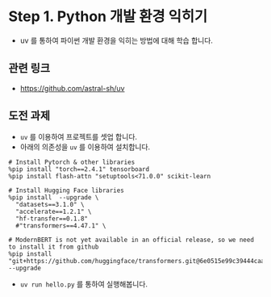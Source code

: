 # Step 1. Python 개발 환경 익히기
* uv 를 통하여 파이썬 개발 환경을 익히는 방법에 대해 학습 합니다.

## 관련 링크
* https://github.com/astral-sh/uv

## 도전 과제
* `uv` 를 이용하여 프로젝트를 셋업 합니다.
* 아래의 의존성을 `uv` 를 이용하여 설치합니다.
```
# Install Pytorch & other libraries
%pip install "torch==2.4.1" tensorboard 
%pip install flash-attn "setuptools<71.0.0" scikit-learn 
 
# Install Hugging Face libraries
%pip install  --upgrade \
  "datasets==3.1.0" \
  "accelerate==1.2.1" \
  "hf-transfer==0.1.8"
  #"transformers==4.47.1" \
 
# ModernBERT is not yet available in an official release, so we need to install it from github
%pip install "git+https://github.com/huggingface/transformers.git@6e0515e99c39444caae39472ee1b2fd76ece32f1" --upgrade
```
* `uv run hello.py` 를 통하여 실행해봅니다.